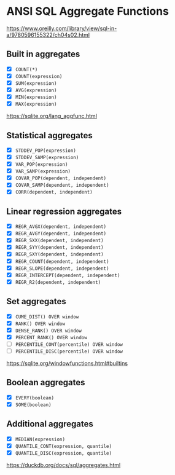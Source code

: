 # ANSI SQL Aggregate Functions

https://www.oreilly.com/library/view/sql-in-a/9780596155322/ch04s02.html

## Built in aggregates

- [x] `COUNT(*)`
- [x] `COUNT(expression)`
- [x] `SUM(expression)`
- [x] `AVG(expression)`
- [x] `MIN(expression)`
- [x] `MAX(expression)`

https://sqlite.org/lang_aggfunc.html

## Statistical aggregates

- [x] `STDDEV_POP(expression)`
- [x] `STDDEV_SAMP(expression)`
- [x] `VAR_POP(expression)`
- [x] `VAR_SAMP(expression)`
- [x] `COVAR_POP(dependent, independent)`
- [x] `COVAR_SAMP(dependent, independent)`
- [x] `CORR(dependent, independent)`

## Linear regression aggregates

- [X] `REGR_AVGX(dependent, independent)`
- [X] `REGR_AVGY(dependent, independent)`
- [X] `REGR_SXX(dependent, independent)`
- [X] `REGR_SYY(dependent, independent)`
- [X] `REGR_SXY(dependent, independent)`
- [X] `REGR_COUNT(dependent, independent)`
- [X] `REGR_SLOPE(dependent, independent)`
- [X] `REGR_INTERCEPT(dependent, independent)`
- [X] `REGR_R2(dependent, independent)`

## Set aggregates

- [X] `CUME_DIST() OVER window`
- [X] `RANK() OVER window`
- [X] `DENSE_RANK() OVER window`
- [X] `PERCENT_RANK() OVER window`
- [ ] `PERCENTILE_CONT(percentile) OVER window`
- [ ] `PERCENTILE_DISC(percentile) OVER window`

https://sqlite.org/windowfunctions.html#builtins

## Boolean aggregates

- [X] `EVERY(boolean)`
- [X] `SOME(boolean)`

## Additional aggregates

- [X] `MEDIAN(expression)`
- [X] `QUANTILE_CONT(expression, quantile)`
- [X] `QUANTILE_DISC(expression, quantile)`

https://duckdb.org/docs/sql/aggregates.html